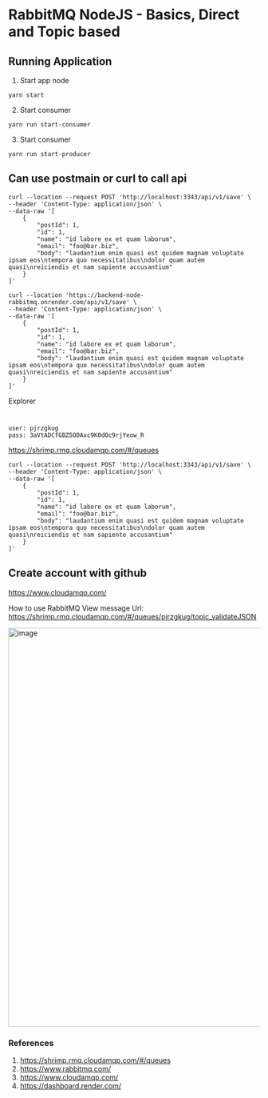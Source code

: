 # RabbitMQ NodeJS - Basics, Direct and Topic based

## Running Application

1. Start app node

```
yarn start
```

2. Start consumer

```
yarn run start-consumer
```

3. Start consumer

```
yarn run start-producer
```

## Can use postmain or curl to call api

```console
curl --location --request POST 'http://localhost:3343/api/v1/save' \
--header 'Content-Type: application/json' \
--data-raw '[
    {
        "postId": 1,
        "id": 1,
        "name": "id labore ex et quam laborum",
        "email": "foo@bar.biz",
        "body": "laudantium enim quasi est quidem magnam voluptate ipsam eos\ntempora quo necessitatibus\ndolor quam autem quasi\nreiciendis et nam sapiente accusantium"
    }
]'
```
```console
curl --location 'https://backend-node-rabbitmq.onrender.com/api/v1/save' \
--header 'Content-Type: application/json' \
--data-raw '[
    {
        "postId": 1,
        "id": 1,
        "name": "id labore ex et quam laborum",
        "email": "foo@bar.biz",
        "body": "laudantium enim quasi est quidem magnam voluptate ipsam eos\ntempora quo necessitatibus\ndolor quam autem quasi\nreiciendis et nam sapiente accusantium"
    }
]'
```

Explorer
# 
```user
user: pjrzgkug
pass: 3aVtADCfGBZ5ODAxc9K0dOc9rjYeow_R
```
https://shrimp.rmq.cloudamqp.com/#/queues


```console
curl --location --request POST 'http://localhost:3343/api/v1/save' \
--header 'Content-Type: application/json' \
--data-raw '[
    {
        "postId": 1,
        "id": 1,
        "name": "id labore ex et quam laborum",
        "email": "foo@bar.biz",
        "body": "laudantium enim quasi est quidem magnam voluptate ipsam eos\ntempora quo necessitatibus\ndolor quam autem quasi\nreiciendis et nam sapiente accusantium"
    }
]'
```

## Create account with github
https://www.cloudamqp.com/

How to use RabbitMQ
View message
Url: https://shrimp.rmq.cloudamqp.com/#/queues/pjrzgkug/topic_validateJSON

<img width="797" alt="image" src="https://github.com/huannv-solazu/backend-node-rabbitmq/assets/170299799/b7076172-5965-4d5f-82f1-5d36e4bfee1c">

### References

1. https://shrimp.rmq.cloudamqp.com/#/queues
2. https://www.rabbitmq.com/
3. https://www.cloudamqp.com/
4. https://dashboard.render.com/
